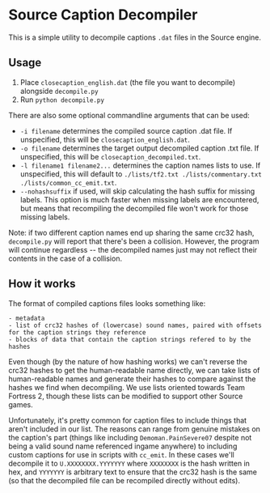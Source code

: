 # Source Caption Decompiler

This is a simple utility to decompile captions `.dat` files in the Source engine.

## Usage

1. Place `closecaption_english.dat` (the file you want to decompile) alongside `decompile.py`
2. Run `python decompile.py`

There are also some optional commandline arguments that can be used:

- `-i filename` determines the compiled source caption .dat file. If unspecified, this will be `closecaption_english.dat`.
- `-o filename` determines the target output decompiled caption .txt file. If unspecified, this will be `closecaption_decompiled.txt`.
- `-l filename1 filename2...` determines the caption names lists to use. If unspecified, this will default to `./lists/tf2.txt ./lists/commentary.txt ./lists/common_cc_emit.txt`.
- `--nohashsuffix` if used, will skip calculating the hash suffix for missing labels. This option is much faster when missing labels are encountered, but means that recompiling the decompiled file won't work for those missing labels.

Note: if two different caption names end up sharing the same crc32 hash, `decompile.py` will report that there's been a collision. However, the program will continue regardless -- the decompiled names just may not reflect their contents in the case of a collision.

## How it works

The format of compiled captions files looks something like:

```
- metadata
- list of crc32 hashes of (lowercase) sound names, paired with offsets for the caption strings they reference
- blocks of data that contain the caption strings refered to by the hashes
```

Even though (by the nature of how hashing works) we can't reverse the crc32 hashes to get the human-readable name directly, we can take lists of human-readable names and generate their hashes to compare against the hashes we find when decompiling. We use lists oriented towards Team Fortress 2, though these lists can be modified to support other Source games.

Unfortunately, it's pretty common for caption files to include things that aren't included in our list. The reasons can range from genuine mistakes on the caption's part (things like including `Demoman.PainSevere07` despite not being a valid sound name referenced ingame anywhere) to including custom captions for use in scripts with `cc_emit`. In these cases we'll decompile it to `U.XXXXXXXX.YYYYYYY` where `XXXXXXXX` is the hash written in hex, and `YYYYYYY` is arbitrary text to ensure that the crc32 hash is the same (so that the decompiled file can be recompiled directly without edits).
